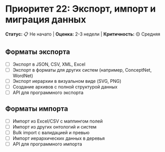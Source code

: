 # Приоритет 22: Экспорт, импорт и миграция данных

**Статус:** 📋 Не начато | **Оценка:** 2-3 недели | **Критичность:** 🟡 Средняя

## Форматы экспорта
- [ ] Экспорт в JSON, CSV, XML, Excel
- [ ] Экспорт в форматы для других систем (например, ConceptNet, WordNet)
- [ ] Экспорт иерархии в визуальном виде (SVG, PNG)
- [ ] Создание архивов с полной структурой данных
- [ ] API для программного экспорта

## Форматы импорта
- [ ] Импорт из Excel/CSV с маппингом полей
- [ ] Импорт из других онтологий и систем
- [ ] Bulk import с валидацией и превью
- [ ] Импорт иерархических данных в деревья
- [ ] API для программного импорта